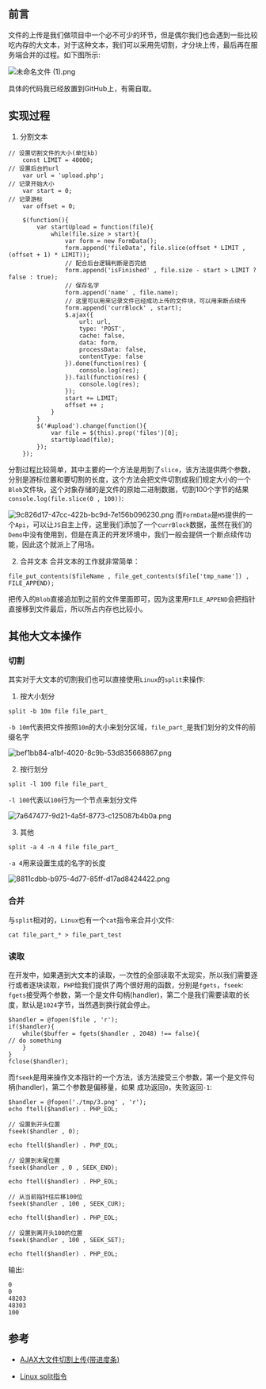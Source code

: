 ## 前言
文件的上传是我们做项目中一个必不可少的环节，但是偶尔我们也会遇到一些比较吃内存的大文本，对于这种文本，我们可以采用先切割，才分块上传，最后再在服务端合并的过程。如下图所示:

![未命名文件 (1).png][1]

具体的代码我已经放置到GitHub上，有需自取。

## 实现过程
1. 分割文本
```
// 设置切割文件的大小(单位kb)
    const LIMIT = 40000;
// 设置后台的url
    var url = 'upload.php';
// 记录开始大小
    var start = 0;
// 记录游标
    var offset = 0;

    $(function(){
        var startUpload = function(file){
            while(file.size > start){
                var form = new FormData();
                form.append('fileData', file.slice(offset * LIMIT , (offset + 1) * LIMIT));
                // 配合后台逻辑判断是否完结
                form.append('isFinished' , file.size - start > LIMIT ? false : true);
                // 保存名字
                form.append('name' , file.name);
                // 这里可以用来记录文件已经成功上传的文件块，可以用来断点续传
                form.append('currBlock' , start);
                $.ajax({
                    url: url,
                    type: 'POST',
                    cache: false,
                    data: form,
                    processData: false,
                    contentType: false
                }).done(function(res) {
                    console.log(res);
                }).fail(function(res) {
                    console.log(res);
                });
                start += LIMIT;
                offset ++ ;
            }
        }
        $('#upload').change(function(){
            var file = $(this).prop('files')[0];
            startUpload(file);
        });
    });
```
分割过程比较简单，其中主要的一个方法是用到了`slice`，该方法提供两个参数，分别是游标位置和要切割的长度，这个方法会把文件切割成我们规定大小的一个`Blob`文件块，这个对象存储的是文件的原始二进制数据，切割100个字节的结果`console.log(file.slice(0 , 100))`:

![9c826d17-47cc-422b-bc9d-7e156b096230.png][2]
而`FormData`是`H5`提供的一个`Api`，可以让`JS`自主上传，这里我们添加了一个`currBlock`数据，虽然在我们的`Demo`中没有使用到，但是在真正的开发环境中，我们一般会提供一个断点续传功能，因此这个就派上了用场。

2. 合并文本
合并文本的工作就非常简单：
```
file_put_contents($fileName , file_get_contents($file['tmp_name']) , FILE_APPEND);
```
把传入的`Blob`直接追加到之前的文件里面即可，因为这里用`FILE_APPEND`会把指针直接移到文件最后，所以所占内存也比较小。

## 其他大文本操作

### 切割
其实对于大文本的切割我们也可以直接使用`Linux`的`split`来操作:
1. 按大小划分
```
split -b 10m file file_part_
```
`-b 10m`代表把文件按照`10m`的大小来划分区域，`file_part_`是我们划分的文件的前缀名字

![bef1bb84-a1bf-4020-8c9b-53d835668867.png][3]

2. 按行划分
```
split -l 100 file file_part_
```
`-l 100`代表以`100`行为一个节点来划分文件

![7a647477-9d21-4a5f-8773-c125087b4b0a.png][4]

3. 其他
```
split -a 4 -n 4 file file_part_
```
`-a 4`用来设置生成的名字的长度

![8811cdbb-b975-4d77-85ff-d17ad8424422.png][5]

### 合并
与`split`相对的，`Linux`也有一个`cat`指令来合并小文件:
```
cat file_part_* > file_part_test
```

### 读取
在开发中，如果遇到大文本的读取，一次性的全部读取不太现实，所以我们需要逐行或者逐块读取，`PHP`给我们提供了两个很好用的函数，分别是`fgets`，`fseek`:
`fgets`接受两个参数，第一个是文件句柄(handler)，第二个是我们需要读取的长度，默认是`1024`字节，当然遇到换行就会停止。
```
$handler = @fopen($file , 'r');
if($handler){
    while($buffer = fgets($handler , 2048) !== false){
// do something
    }
}
fclose($handler);
```
而`fseek`是用来操作文本指针的一个方法，该方法接受三个参数，第一个是文件句柄(handler)，第二个参数是偏移量，如果
成功返回`0`，失败返回`-1`:
```
$handler = @fopen('./tmp/3.png' , 'r');
echo ftell($handler) . PHP_EOL;

// 设置到开头位置
fseek($handler , 0);

echo ftell($handler) . PHP_EOL;

// 设置到末尾位置
fseek($handler , 0 , SEEK_END);

echo ftell($handler) . PHP_EOL;

// 从当前指针往后移100位
fseek($handler , 100 , SEEK_CUR);

echo ftell($handler) . PHP_EOL;

// 设置到离开头100的位置
fseek($handler , 100 , SEEK_SET);

echo ftell($handler) . PHP_EOL;
```
输出:
```
0
0
48203
48303
100
```

## 参考
- [AJAX大文件切割上传(带进度条)](http://www.cnblogs.com/tlijian/p/3509215.html)
- [Linux split指令](https://blog.gtwang.org/linux/split-large-tar-into-multiple-files-of-certain-size/)


  [1]: http://www.hellonine.top/usr/uploads/2017/06/4221878456.png
  [2]: http://www.hellonine.top/usr/uploads/2017/06/518491670.png
  [3]: http://www.hellonine.top/usr/uploads/2017/06/3476542615.png
  [4]: http://www.hellonine.top/usr/uploads/2017/06/317429132.png
  [5]: http://www.hellonine.top/usr/uploads/2017/06/2902439357.png